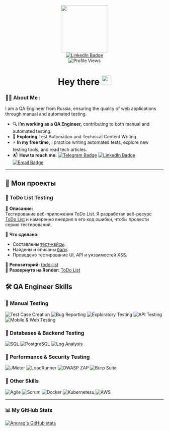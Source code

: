 <div id="header" align="center">
  <img src="https://media.giphy.com/media/M9gbBd9nbDrOTu1Mqx/giphy.gif" width="150"/>
</div>

<div id="badges" align="center">
  <a href="https://www.linkedin.com/in/qadavid/">
    <img src="https://img.shields.io/badge/LinkedIn-blue?style=for-the-badge&logo=linkedin&logoColor=white" alt="LinkedIn Badge"/>
  </a>
</div>

<div align="center">
  <img src="https://komarev.com/ghpvc/?username=Davidchastr&style=flat-square&color=blue" alt="Profile Views"/>
</div>


<h1 align="center">
  Hey there
  <img src="https://media.giphy.com/media/hvRJCLFzcasrR4ia7z/giphy.gif" width="30px"/>
</h1>

### :man_technologist: About Me :  
I am a QA Engineer from Russia, ensuring the quality of web applications through manual and automated testing.  

- 🔍 **I’m working as a QA Engineer,** contributing to both manual and automated testing.  
- 🌱 **Exploring** Test Automation and Technical Content Writing.  
- ⚡ **In my free time,** I practice writing automated tests, explore new testing tools, and read tech articles.  
- 📬 **How to reach me:** [![Telegram Badge](https://img.shields.io/badge/-Davidchastr-blue?style=flat&logo=Telegram&logoColor=white)](https://t.me/Fjdsnek) [![LinkedIn Badge](https://img.shields.io/badge/-LinkedIn-blue?style=flat&logo=LinkedIn&logoColor=white)](https://www.linkedin.com/in/qadavid/) [![Email Badge](https://img.shields.io/badge/-super.inker@yandex.ru-red?style=flat&logo=Gmail&logoColor=white)](mailto:super.inker@yandex.ru)
---
## 📌 Мои проекты

### 📝 ToDo List Testing
🔹 **Описание:**  
Тестирование веб-приложения ToDo List. Я разработал веб-ресурс [ToDo List](https://davidchamytodo.onrender.com/) и намеренно внедрил в его код ошибки, чтобы провести серию тестирований.

🔹 **Что сделано:**
- Составлены [тест-кейсы](https://github.com/Davidchastr/todo-list/blob/main/docs/test_cases.md).  
- Найдены и описаны [баги](https://github.com/Davidchastr/todo-list/blob/main/docs/bug_reports.md).  
- Проведено тестирование UI, API и уязвимостей XSS.

🔹 **Репозиторий:** [todo-list](https://github.com/Davidchastr/todo-list)  
🔹 **Развернуто на Render:** [ToDo List](https://davidchamytodo.onrender.com) 

## 🛠 QA Engineer Skills  

### 🔹 Manual Testing  
![Test Case Creation](https://img.shields.io/badge/-Test%20Case%20Creation-blue)
![Bug Reporting](https://img.shields.io/badge/-Bug%20Reporting-blue)
![Exploratory Testing](https://img.shields.io/badge/-Exploratory%20Testing-blue)
![API Testing](https://img.shields.io/badge/-API%20Testing-blue)
![Mobile & Web Testing](https://img.shields.io/badge/-Mobile%20%26%20Web%20Testing-blue)


### 🔹 Databases & Backend Testing  
![SQL](https://img.shields.io/badge/-SQL-green)
![PostgreSQL](https://img.shields.io/badge/-PostgreSQL-green)
![Log Analysis](https://img.shields.io/badge/-Log%20Analysis-green)

### 🔹 Performance & Security Testing  
![JMeter](https://img.shields.io/badge/-JMeter-red)
![LoadRunner](https://img.shields.io/badge/-LoadRunner-red)
![OWASP ZAP](https://img.shields.io/badge/-OWASP%20ZAP-red)
![Burp Suite](https://img.shields.io/badge/-Burp%20Suite-red)

### 🔹 Other Skills  
![Agile](https://img.shields.io/badge/-Agile-purple)
![Scrum](https://img.shields.io/badge/-Scrum-purple)
![Docker](https://img.shields.io/badge/-Docker-purple)
![Kubernetes](https://img.shields.io/badge/-Kubernetes-purple)ц
![AWS](https://img.shields.io/badge/-AWS-purple)

---

### 📊 My GitHub Stats  
[![Anurag's GitHub stats](https://github-readme-stats.vercel.app/api?username=Davidchastr)](https://github.com/anuraghazra/github-readme-stats)
